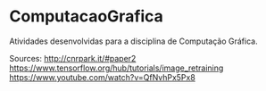 # ComputacaoGrafica
Atividades desenvolvidas para  a disciplina de Computação Gráfica.

Sources:
http://cnrpark.it/#paper2
https://www.tensorflow.org/hub/tutorials/image_retraining
https://www.youtube.com/watch?v=QfNvhPx5Px8
